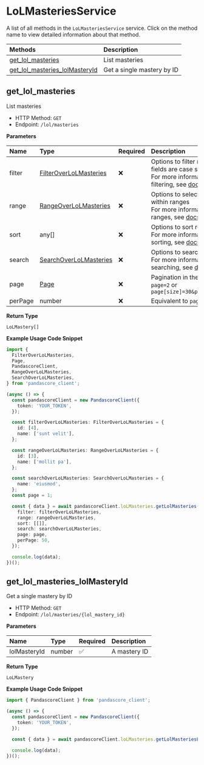 # LoLMasteriesService

A list of all methods in the `LoLMasteriesService` service. Click on the method name to view detailed information about that method.

| Methods                                                           | Description                |
| :---------------------------------------------------------------- | :------------------------- |
| [get_lol_masteries](#get_lol_masteries)                           | List masteries             |
| [get_lol_masteries_lolMasteryId](#get_lol_masteries_lolmasteryid) | Get a single mastery by ID |

## get_lol_masteries

List masteries

- HTTP Method: `GET`
- Endpoint: `/lol/masteries`

**Parameters**

| Name    | Type                                                          | Required | Description                                                                                                                                         |
| :------ | :------------------------------------------------------------ | :------- | :-------------------------------------------------------------------------------------------------------------------------------------------------- |
| filter  | [FilterOverLoLMasteries](../models/FilterOverLoLMasteries.md) | ❌       | Options to filter results. String fields are case sensitive <br/>For more information on filtering, see [docs](/docs/filtering-and-sorting#filter). |
| range   | [RangeOverLoLMasteries](../models/RangeOverLoLMasteries.md)   | ❌       | Options to select results within ranges <br/>For more information on ranges, see [docs](/docs/filtering-and-sorting#range).                         |
| sort    | any[]                                                         | ❌       | Options to sort results <br/>For more information on sorting, see [docs](/docs/filtering-and-sorting#sort).                                         |
| search  | [SearchOverLoLMasteries](../models/SearchOverLoLMasteries.md) | ❌       | Options to search results <br/>For more information on searching, see [docs](/docs/filtering-and-sorting#search).                                   |
| page    | [Page](../models/Page.md)                                     | ❌       | Pagination in the form of `page=2` or `page[size]=30&page[number]=2`                                                                                |
| perPage | number                                                        | ❌       | Equivalent to `page[size]`                                                                                                                          |

**Return Type**

`LoLMastery[]`

**Example Usage Code Snippet**

```typescript
import {
  FilterOverLoLMasteries,
  Page,
  PandascoreClient,
  RangeOverLoLMasteries,
  SearchOverLoLMasteries,
} from 'pandascore_client';

(async () => {
  const pandascoreClient = new PandascoreClient({
    token: 'YOUR_TOKEN',
  });

  const filterOverLoLMasteries: FilterOverLoLMasteries = {
    id: [4],
    name: ['sunt velit'],
  };

  const rangeOverLoLMasteries: RangeOverLoLMasteries = {
    id: [3],
    name: ['mollit pa'],
  };

  const searchOverLoLMasteries: SearchOverLoLMasteries = {
    name: 'eiusmod',
  };
  const page = 1;

  const { data } = await pandascoreClient.loLMasteries.getLolMasteries({
    filter: filterOverLoLMasteries,
    range: rangeOverLoLMasteries,
    sort: [[]],
    search: searchOverLoLMasteries,
    page: page,
    perPage: 50,
  });

  console.log(data);
})();
```

## get_lol_masteries_lolMasteryId

Get a single mastery by ID

- HTTP Method: `GET`
- Endpoint: `/lol/masteries/{lol_mastery_id}`

**Parameters**

| Name         | Type   | Required | Description  |
| :----------- | :----- | :------- | :----------- |
| lolMasteryId | number | ✅       | A mastery ID |

**Return Type**

`LoLMastery`

**Example Usage Code Snippet**

```typescript
import { PandascoreClient } from 'pandascore_client';

(async () => {
  const pandascoreClient = new PandascoreClient({
    token: 'YOUR_TOKEN',
  });

  const { data } = await pandascoreClient.loLMasteries.getLolMasteriesLolMasteryId(10);

  console.log(data);
})();
```

<!-- This file was generated by liblab | https://liblab.com/ -->

